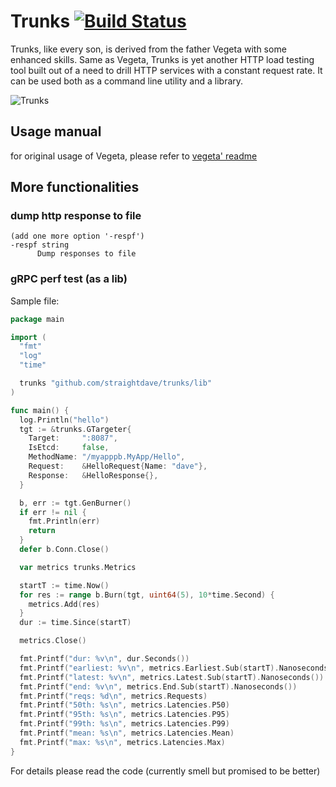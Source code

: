 # Trunks [![Build Status](https://travis-ci.org/straightdave/trunks.svg?branch=master)](https://travis-ci.org/straightdave/trunks)

Trunks, like every son, is derived from the father Vegeta with some enhanced skills. Same as Vegeta, Trunks is yet another HTTP load testing tool built out of a need to drill
HTTP services with a constant request rate.
It can be used both as a command line utility and a library.

![Trunks](http://images2.wikia.nocookie.net/__cb20100725123520/dragonballfanon/images/5/52/Future_Trunks_SSJ2.jpg)

## Usage manual

for original usage of Vegeta, please refer to [vegeta' readme](https://github.com/tsenart/vegeta/blob/master/README.md)

## More functionalities

### dump http response to file
```console
(add one more option '-respf')
-respf string
      Dump responses to file
```

### gRPC perf test (as a lib)
Sample file:
```go
package main

import (
  "fmt"
  "log"
  "time"

  trunks "github.com/straightdave/trunks/lib"
)

func main() {
  log.Println("hello")
  tgt := &trunks.GTargeter{
    Target:     ":8087",
    IsEtcd:     false,
    MethodName: "/myapppb.MyApp/Hello",
    Request:    &HelloRequest{Name: "dave"},
    Response:   &HelloResponse{},
  }

  b, err := tgt.GenBurner()
  if err != nil {
    fmt.Println(err)
    return
  }
  defer b.Conn.Close()

  var metrics trunks.Metrics

  startT := time.Now()
  for res := range b.Burn(tgt, uint64(5), 10*time.Second) {
    metrics.Add(res)
  }
  dur := time.Since(startT)

  metrics.Close()

  fmt.Printf("dur: %v\n", dur.Seconds())
  fmt.Printf("earliest: %v\n", metrics.Earliest.Sub(startT).Nanoseconds())
  fmt.Printf("latest: %v\n", metrics.Latest.Sub(startT).Nanoseconds())
  fmt.Printf("end: %v\n", metrics.End.Sub(startT).Nanoseconds())
  fmt.Printf("reqs: %d\n", metrics.Requests)
  fmt.Printf("50th: %s\n", metrics.Latencies.P50)
  fmt.Printf("95th: %s\n", metrics.Latencies.P95)
  fmt.Printf("99th: %s\n", metrics.Latencies.P99)
  fmt.Printf("mean: %s\n", metrics.Latencies.Mean)
  fmt.Printf("max: %s\n", metrics.Latencies.Max)
}
```

For details please read the code (currently smell but promised to be better)
